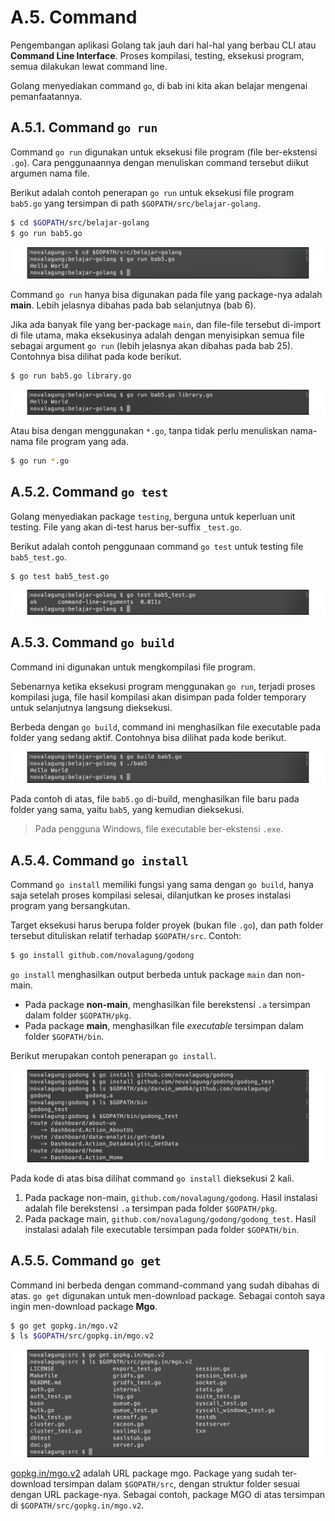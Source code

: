 # A.5. Command

Pengembangan aplikasi Golang tak jauh dari hal-hal yang berbau CLI atau **Command Line Interface**. Proses kompilasi, testing, eksekusi program, semua dilakukan lewat command line.

Golang menyediakan command `go`, di bab ini kita akan belajar mengenai pemanfaatannya.

## A.5.1. Command `go run`

Command `go run` digunakan untuk eksekusi file program (file ber-ekstensi `.go`). Cara penggunaannya dengan menuliskan command tersebut diikut argumen nama file.

Berikut adalah contoh penerapan `go run` untuk eksekusi file program `bab5.go` yang tersimpan di path `$GOPATH/src/belajar-golang`.

```bash
$ cd $GOPATH/src/belajar-golang
$ go run bab5.go
```

![Eksekusi file program menggunakan `go run`](images/A.5_1_go_run.png)

Command `go run` hanya bisa digunakan pada file yang package-nya adalah **main**. Lebih jelasnya dibahas pada bab selanjutnya (bab 6).

Jika ada banyak file yang ber-package `main`, dan file-file tersebut di-import di file utama, maka eksekusinya adalah dengan menyisipkan semua file sebagai argument `go run` (lebih jelasnya akan dibahas pada bab 25). Contohnya bisa dilihat pada kode berikut.

```bash
$ go run bab5.go library.go
```

![Eksekusi banyak file main](images/A.5_2_go_run_multi.png)

Atau bisa dengan menggunakan `*.go`, tanpa tidak perlu menuliskan nama-nama file program yang ada.

```bash
$ go run *.go
```

## A.5.2. Command `go test`

Golang menyediakan package `testing`, berguna untuk keperluan unit testing. File yang akan di-test harus ber-suffix `_test.go`.

Berikut adalah contoh penggunaan command `go test` untuk testing file `bab5_test.go`.

```bash
$ go test bab5_test.go
```

![Unit testing menggunakan `go test`](images/A.5_3_go_test.png)

## A.5.3. Command `go build`

Command ini digunakan untuk mengkompilasi file program.

Sebenarnya ketika eksekusi program menggunakan `go run`, terjadi proses kompilasi juga, file hasil kompilasi akan disimpan pada folder temporary untuk selanjutnya langsung dieksekusi.

Berbeda dengan `go build`, command ini menghasilkan file executable pada folder yang sedang aktif. Contohnya bisa dilihat pada kode berikut.

![Kompilasi file program menghasilkan file executable](images/A.5_4_go_build.png)

Pada contoh di atas, file `bab5.go` di-build, menghasilkan file baru pada folder yang sama, yaitu `bab5`, yang kemudian dieksekusi.

> Pada pengguna Windows, file executable ber-ekstensi `.exe`.

## A.5.4. Command `go install`

Command `go install` memiliki fungsi yang sama dengan `go build`, hanya saja setelah proses kompilasi selesai, dilanjutkan ke proses instalasi program yang bersangkutan.

Target eksekusi harus berupa folder proyek (bukan file `.go`), dan path folder tersebut dituliskan relatif terhadap `$GOPATH/src`. Contoh:

```bash
$ go install github.com/novalagung/godong
```

`go install` menghasilkan output berbeda untuk package `main` dan non-main.

 - Pada package **non-main**, menghasilkan file berekstensi `.a` tersimpan dalam folder `$GOPATH/pkg`.
 - Pada package **main**, menghasilkan file *executable* tersimpan dalam folder `$GOPATH/bin`.

Berikut merupakan contoh penerapan `go install`.

![Contoh penggunaan `go install`](images/A.5_7_go_install.png)

Pada kode di atas bisa dilihat command `go install` dieksekusi 2 kali.

 1. Pada package non-main, `github.com/novalagung/godong`. Hasil instalasi adalah file berekstensi `.a` tersimpan pada folder `$GOPATH/pkg`.
 2. Pada package main, `github.com/novalagung/godong/godong_test`. Hasil instalasi adalah file executable tersimpan pada folder `$GOPATH/bin`.

## A.5.5. Command `go get`

Command ini berbeda dengan command-command yang sudah dibahas di atas. `go get` digunakan untuk men-download package. Sebagai contoh saya ingin men-download package **Mgo**.

```bash
$ go get gopkg.in/mgo.v2
$ ls $GOPATH/src/gopkg.in/mgo.v2
```

![Download package menggunakan `go get`](images/A.5_6_go_get.png)

[gopkg.in/mgo.v2](https://gopkg.in/mgo.v2) adalah URL package mgo. Package yang sudah ter-download tersimpan dalam `$GOPATH/src`, dengan struktur folder sesuai dengan URL package-nya. Sebagai contoh, package MGO di atas tersimpan di `$GOPATH/src/gopkg.in/mgo.v2`.
